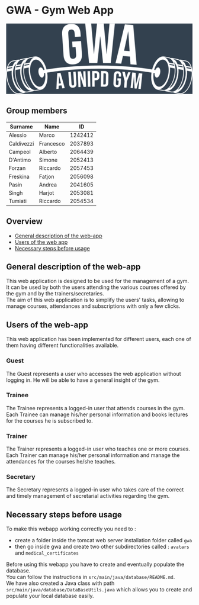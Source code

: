 # GWA - Gym Web App

![Alt text](./src/main/webapp/images/GWA_logo.svg?raw=true)

## Group members
| Surname      | Name          | ID            |
| ------------ | ------------- | ------------- |
| Alessio      | Marco         | 1242412       |
| Caldivezzi   | Francesco     | 2037893       |
| Campeol      | Alberto       | 2064439       |
| D'Antimo      | Simone        | 2052413       |
| Forzan       | Riccardo      | 2057453       |
| Freskina     | Fatjon        | 2056098       |
| Pasin        | Andrea        | 2041605       |
| Singh        | Harjot        | 2053081       |
| Tumiati      | Riccardo      | 2054534       |


## Overview
* [General description of the web-app](#general-description-of-the-web-app)
* [Users of the web app](#users-of-the-web-app)
* [Necessary steps before usage](#necessary-steps-before-usage)

## General description of the web-app
This web application is designed to be used for the management of a gym. It can be used by both the users attending the various courses offered by the gym and by the trainers/secretaries.<br />
The aim of this web application is to simplify the users' tasks, allowing to manage courses, attendances and subscriptions with only a few clicks.

## Users of the web-app
This web application has been implemented for different users, each one of them having different functionalities available.
### Guest
The Guest represents a user who accesses the web application without logging in. He will be able to have a general insight of the gym.
### Trainee
The Trainee represents a logged-in user that attends courses in the gym. Each Trainee can manage his/her personal information and books lectures for the courses he is subscribed to.
### Trainer
The Trainer represents a logged-in user who teaches one or more courses. Each Trainer can manage his/her personal information and manage the attendances for the courses he/she teaches.
### Secretary
The Secretary represents a logged-in user who takes care of the correct and timely management of secretarial activities regarding the gym.

## Necessary steps before usage
To make this webapp working correctly you need to :
- create a folder inside the tomcat web server installation folder called `gwa`
- then go inside gwa and create two other subdirectories called : `avatars` and `medical_certificates`

Before using this webapp you have to create and eventually populate the database.<br />
You can follow the instructions in `src/main/java/database/README.md`.<br />
We have also created a Java class with path `src/main/java/database/DataBaseUtils.java` which allows you to create and populate your local database easily.
 
